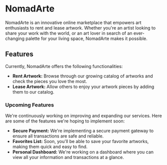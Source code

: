 # NomadArte

NomadArte is an innovative online marketplace that empowers art enthusiasts to rent and lease artwork. Whether you're an artist looking to share your work with the world, or an art lover in search of an ever-changing palette for your living space, NomadArte makes it possible.

## Features

Currently, NomadArte offers the following functionalities:

- **Rent Artwork:** Browse through our growing catalog of artworks and check the pieces you love the most.
- **Lease Artwork:** Allow others to enjoy your artwork pieces by adding them to our catalog.

### Upcoming Features

We're continuously working on improving and expanding our services. Here are some of the features we're hoping to implement soon:

- **Secure Payment:** We're implementing a secure payment gateway to ensure all transactions are safe and reliable.
- **Favorites List:** Soon, you'll be able to save your favorite artworks, making them quick and easy to find.
- **Personal Dashboard:** We're working on a dashboard where you can view all your information and transactions at a glance.
